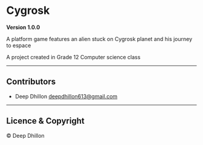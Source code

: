 # Cygrosk

**Version 1.0.0**

A platform game features an alien stuck on Cygrosk planet and his journey to espace

A project created in Grade 12 Computer science class 

---
## Contributors

- Deep Dhillon <deepdhillon613@gmail.com>
        

---
## Licence & Copyright
© Deep Dhillon